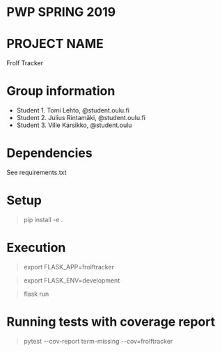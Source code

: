 # PWP SPRING 2019
# PROJECT NAME
Frolf Tracker
# Group information
* Student 1. Tomi Lehto, @student.oulu.fi
* Student 2. Julius Rintamäki, @student.oulu.fi
* Student 3. Ville Karsikko, @student.oulu

# Dependencies
See requirements.txt

# Setup
> pip install -e .

# Execution
> export FLASK_APP=frolftracker

> export FLASK_ENV=development

> flask run

# Running tests with coverage report

> pytest --cov-report term-missing --cov=frolftracker
